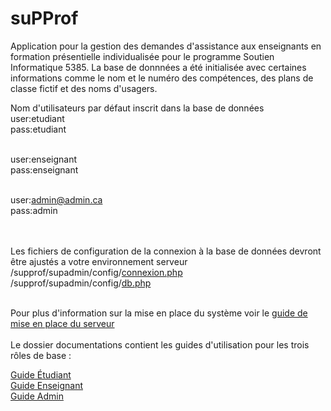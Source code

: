 # suPProf
 Application pour la gestion des demandes d'assistance aux enseignants en formation présentielle individualisée
 pour le programme Soutien Informatique 5385. La base de donnnées a été initialisée avec certaines informations 
 comme le nom et le numéro des compétences, des plans de classe fictif et des noms d'usagers.

Nom d'utilisateurs par défaut inscrit dans la base de données<br/>
user:etudiant<br/>
pass:etudiant<br/><br/>

user:enseignant<br/>
pass:enseignant<br/><br/>

user:admin@admin.ca<br/>
pass:admin<br/><br/><br/>

Les fichiers de configuration de la connexion à la base de données devront être ajustés a votre environnement serveur<br/>
/supprof/supadmin/config/[connexion.php](supadmin/config/connexion.php)<br/>
/supprof/supadmin/config/[db.php](supadmin/config/db.php)<br/><br/>

Pour plus d'information sur la mise en place du système voir le [guide de mise en place du serveur](docs/admins/Guide-de-mise-en-place-du-serveur-Ubuntu-pour-suPProf.pdf)<br/><br/>
Le dossier documentations contient les guides d'utilisation pour les trois rôles de base :<br/>

[Guide Étudiant](./docs/eleves/supprof-etudiants.pdf) <br/>
[Guide Enseignant](./docs/enseignants/supprof-enseignants.pdf)<br/>
[Guide Admin](./docs/admins/supprof-administrateur.pdf)<br/>
